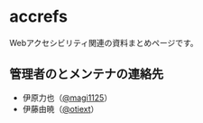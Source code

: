 # accrefs

Webアクセシビリティ関連の資料まとめページです。

## 管理者のとメンテナの連絡先

- 伊原力也（[@magi1125](https://twitter.com/magi1125)）
- 伊藤由暁（[@otiext](https://twitter.com/otiext)）